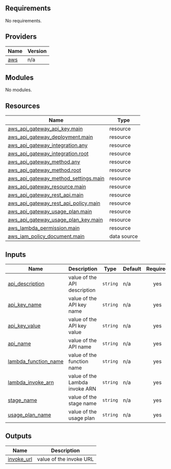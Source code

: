 <!-- BEGIN_TF_DOCS -->
## Requirements

No requirements.

## Providers

| Name | Version |
|------|---------|
| <a name="provider_aws"></a> [aws](#provider\_aws) | n/a |

## Modules

No modules.

## Resources

| Name | Type |
|------|------|
| [aws_api_gateway_api_key.main](https://registry.terraform.io/providers/hashicorp/aws/latest/docs/resources/api_gateway_api_key) | resource |
| [aws_api_gateway_deployment.main](https://registry.terraform.io/providers/hashicorp/aws/latest/docs/resources/api_gateway_deployment) | resource |
| [aws_api_gateway_integration.any](https://registry.terraform.io/providers/hashicorp/aws/latest/docs/resources/api_gateway_integration) | resource |
| [aws_api_gateway_integration.root](https://registry.terraform.io/providers/hashicorp/aws/latest/docs/resources/api_gateway_integration) | resource |
| [aws_api_gateway_method.any](https://registry.terraform.io/providers/hashicorp/aws/latest/docs/resources/api_gateway_method) | resource |
| [aws_api_gateway_method.root](https://registry.terraform.io/providers/hashicorp/aws/latest/docs/resources/api_gateway_method) | resource |
| [aws_api_gateway_method_settings.main](https://registry.terraform.io/providers/hashicorp/aws/latest/docs/resources/api_gateway_method_settings) | resource |
| [aws_api_gateway_resource.main](https://registry.terraform.io/providers/hashicorp/aws/latest/docs/resources/api_gateway_resource) | resource |
| [aws_api_gateway_rest_api.main](https://registry.terraform.io/providers/hashicorp/aws/latest/docs/resources/api_gateway_rest_api) | resource |
| [aws_api_gateway_rest_api_policy.main](https://registry.terraform.io/providers/hashicorp/aws/latest/docs/resources/api_gateway_rest_api_policy) | resource |
| [aws_api_gateway_usage_plan.main](https://registry.terraform.io/providers/hashicorp/aws/latest/docs/resources/api_gateway_usage_plan) | resource |
| [aws_api_gateway_usage_plan_key.main](https://registry.terraform.io/providers/hashicorp/aws/latest/docs/resources/api_gateway_usage_plan_key) | resource |
| [aws_lambda_permission.main](https://registry.terraform.io/providers/hashicorp/aws/latest/docs/resources/lambda_permission) | resource |
| [aws_iam_policy_document.main](https://registry.terraform.io/providers/hashicorp/aws/latest/docs/data-sources/iam_policy_document) | data source |

## Inputs

| Name | Description | Type | Default | Required |
|------|-------------|------|---------|:--------:|
| <a name="input_api_description"></a> [api\_description](#input\_api\_description) | value of the API description | `string` | n/a | yes |
| <a name="input_api_key_name"></a> [api\_key\_name](#input\_api\_key\_name) | value of the API key name | `string` | n/a | yes |
| <a name="input_api_key_value"></a> [api\_key\_value](#input\_api\_key\_value) | value of the API key value | `string` | n/a | yes |
| <a name="input_api_name"></a> [api\_name](#input\_api\_name) | value of the API name | `string` | n/a | yes |
| <a name="input_lambda_function_name"></a> [lambda\_function\_name](#input\_lambda\_function\_name) | value of the function name | `string` | n/a | yes |
| <a name="input_lambda_invoke_arn"></a> [lambda\_invoke\_arn](#input\_lambda\_invoke\_arn) | value of the Lambda invoke ARN | `string` | n/a | yes |
| <a name="input_stage_name"></a> [stage\_name](#input\_stage\_name) | value of the stage name | `string` | n/a | yes |
| <a name="input_usage_plan_name"></a> [usage\_plan\_name](#input\_usage\_plan\_name) | value of the usage plan | `string` | n/a | yes |

## Outputs

| Name | Description |
|------|-------------|
| <a name="output_invoke_url"></a> [invoke\_url](#output\_invoke\_url) | value of the invoke URL |
<!-- END_TF_DOCS -->